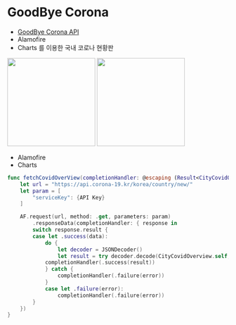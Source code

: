 # GoodBye Corona
* [GoodBye Corona API](https://api.corona-19.kr/)
* Alamofire
* Charts
를 이용한 국내 코로나 현황판

<img src="https://user-images.githubusercontent.com/38150034/147679338-7179c993-6428-487d-859c-2f2e729c2494.png" width="200px" />
<img src="https://user-images.githubusercontent.com/38150034/147679380-1e034682-975c-42c5-b673-ce6ecc2fe9ab.png" width="200px" />

* Alamofire
* Charts

```swift
func fetchCovidOverView(completionHandler: @escaping (Result<CityCovidOverview, Error>) -> Void) {
	let url = "https://api.corona-19.kr/korea/country/new/"
	let param = [
		"serviceKey": {API Key}
	]

	AF.request(url, method: .get, parameters: param)
		.responseData(completionHandler: { response in
		switch response.result {
		case let .success(data):
			do {
				let decoder = JSONDecoder()
				let result = try decoder.decode(CityCovidOverview.self, from: data)
			completionHandler(.success(result))
			} catch {
				completionHandler(.failure(error))
			}
			case let .failure(error):
				completionHandler(.failure(error))
		}
	})
}
```
